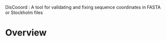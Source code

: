
DisCooord : A tool for validating and fixing sequence coordinates in FASTA or Stockholm files

# Overview


